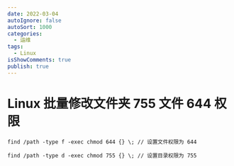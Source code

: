 ```yaml
---
date: 2022-03-04
autoIgnore: false
autoSort: 1000
categories:
  - 运维
tags:
  - Linux
isShowComments: true
publish: true
---
```


# Linux 批量修改文件夹 755 文件 644 权限

```shell
find /path -type f -exec chmod 644 {} \; // 设置文件权限为 644

find /path -type d -exec chmod 755 {} \; // 设置目录权限为 755
```
